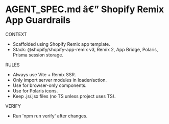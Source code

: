 ﻿# AGENT_SPEC.md â€” Shopify Remix App Guardrails

CONTEXT
- Scaffolded using Shopify Remix app template.
- Stack: @shopify/shopify-app-remix v3, Remix 2, App Bridge, Polaris, Prisma session storage.

RULES
- Always use Vite + Remix SSR.
- Only import server modules in loader/action.
- Use <ClientOnly> for browser-only components.
- Use <SafeIcon> for Polaris icons.
- Keep .js/.jsx files (no TS unless project uses TS).

VERIFY
- Run 'npm run verify' after changes.
